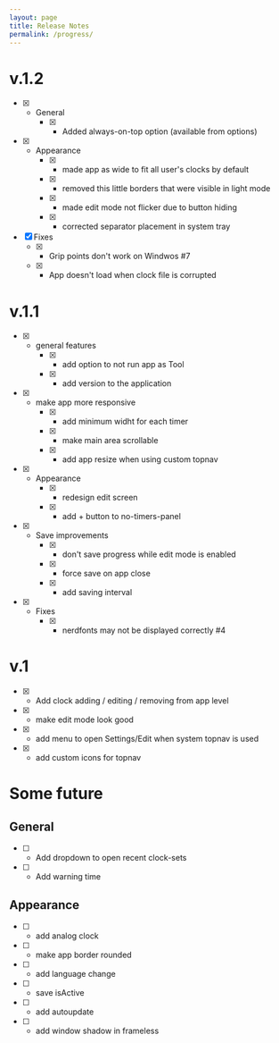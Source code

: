 ```yaml
---
layout: page
title: Release Notes
permalink: /progress/
---
```

# v.1.2
- [x] - General
    - [x] - Added always-on-top option (available from options)
- [x] - Appearance
    - [x] - made app as wide to fit all user's clocks by default
    - [x] - removed this little borders that were visible in light mode 
    - [x] - made edit mode not flicker due to button hiding
    - [x] - corrected separator placement in system tray 
- [x] Fixes
    - [x] -  Grip points don't work on Windwos #7 
    - [x] - App doesn't load when clock file is corrupted 


# v.1.1
- [x] - general features
    - [x] - add option to not run app as Tool
    - [x] - add version to the application
- [x] - make app more responsive
    - [x] - add minimum widht for each timer
    - [x] - make main area scrollable
    - [x] - add app resize when using custom topnav
- [x] - Appearance
    - [x] - redesign edit screen
    - [x] - add + button to no-timers-panel
- [x] - Save improvements
    - [x] - don't save progress while edit mode is enabled
    - [x] - force save on app close
    - [x] - add saving interval
- [x] - Fixes
    - [x] - nerdfonts may not be displayed correctly #4

# v.1
- [x] - Add clock adding / editing / removing from app level
- [x] - make edit mode look good
- [x] - add menu to open Settings/Edit when system topnav is used
- [x] - add custom icons for topnav

# Some future
## General
- [ ] - Add dropdown to open recent clock-sets
- [ ] - Add warning time

## Appearance
- [ ] - add analog clock
- [ ] - make app border rounded
- [ ] - add language change
- [ ] - save isActive
- [ ] - add autoupdate
- [ ] - add window shadow in frameless
